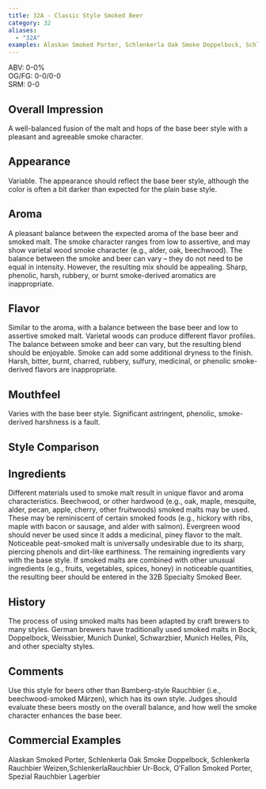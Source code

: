 ```yaml
---
title: 32A - Classic Style Smoked Beer
category: 32
aliases: 
  - "32A"
examples: Alaskan Smoked Porter, Schlenkerla Oak Smoke Doppelbock, Schlenkerla Rauchbier Weizen,SchlenkerlaRauchbier Ur-Bock, O’Fallon Smoked Porter, Spezial Rauchbier Lagerbier
---
```


ABV: 0-0%  
OG/FG: 0-0/0-0  
SRM: 0-0  

## Overall Impression
A well-balanced fusion of the malt and hops of the base beer style with a pleasant and agreeable smoke character.

## Appearance
Variable. The appearance should reflect the base beer style, although the color is often a bit darker than expected for the plain base style.

## Aroma
A pleasant balance between the expected aroma of the base beer and smoked malt. The smoke character ranges from low to assertive, and may show varietal wood smoke character (e.g., alder, oak, beechwood). The balance between the smoke and beer can vary – they do not need to be equal in intensity. However, the resulting mix should be appealing. Sharp, phenolic, harsh, rubbery, or burnt smoke-derived aromatics are inappropriate.

## Flavor
Similar to the aroma, with a balance between the base beer and low to assertive smoked malt. Varietal woods can produce different flavor profiles. The balance between smoke and beer can vary, but the resulting blend should be enjoyable. Smoke can add some additional dryness to the finish. Harsh, bitter, burnt, charred, rubbery, sulfury, medicinal, or phenolic smoke-derived flavors are inappropriate.

## Mouthfeel
Varies with the base beer style. Significant astringent, phenolic, smoke-derived harshness is a fault.

## Style Comparison


## Ingredients
Different materials used to smoke malt result in unique flavor and aroma characteristics. Beechwood, or other hardwood (e.g., oak, maple, mesquite, alder, pecan, apple, cherry, other fruitwoods) smoked malts may be used. These may be reminiscent of certain smoked foods (e.g., hickory with ribs, maple with bacon or sausage, and alder with salmon). Evergreen wood should never be used since it adds a medicinal, piney flavor to the malt. Noticeable peat-smoked malt is universally undesirable due to its sharp, piercing phenols and dirt-like earthiness. The remaining ingredients vary with the base style. If smoked malts are combined with other unusual ingredients (e.g., fruits, vegetables, spices, honey) in noticeable quantities, the resulting beer should be entered in the 32B Specialty Smoked Beer.

## History
The process of using smoked malts has been adapted by craft brewers to many styles. German brewers have traditionally used smoked malts in Bock, Doppelbock, Weissbier, Munich Dunkel, Schwarzbier, Munich Helles, Pils, and other specialty styles.

## Comments
Use this style for beers other than Bamberg-style Rauchbier (i.e., beechwood-smoked Märzen), which has its own style. Judges should evaluate these beers mostly on the overall balance, and how well the smoke character enhances the base beer.

## Commercial Examples
Alaskan Smoked Porter, Schlenkerla Oak Smoke Doppelbock, Schlenkerla Rauchbier Weizen,SchlenkerlaRauchbier Ur-Bock, O’Fallon Smoked Porter, Spezial Rauchbier Lagerbier